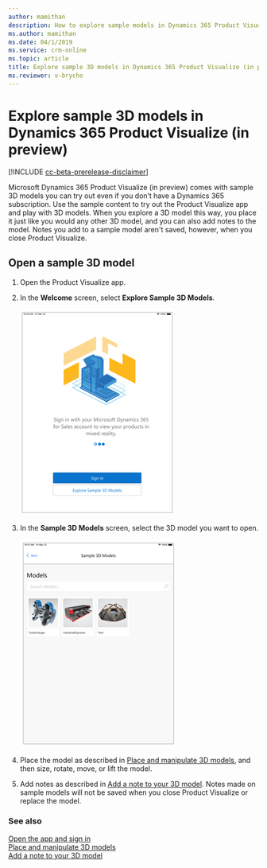 ```yaml
---
author: mamithan
description: How to explore sample models in Dynamics 365 Product Visualize (in preview) 
ms.author: mamithan
ms.date: 04/1/2019
ms.service: crm-online
ms.topic: article
title: Explore sample 3D models in Dynamics 365 Product Visualize (in preview)
ms.reviewer: v-brycho
---
```


# Explore sample 3D models in Dynamics 365 Product Visualize (in preview)

[!INCLUDE [cc-beta-prerelease-disclaimer](../includes/cc-beta-prerelease-disclaimer.md)]

Microsoft Dynamics 365 Product Visualize (in preview) comes with sample 3D models you can try out even if you don’t have a Dynamics 365 subscription. Use the sample content to try out the Product Visualize app and play with 3D models. When you explore a 3D model this way, you place it just like you would any other 3D model, and you can also add notes to the model. Notes you add to a sample model aren't saved, however, when you close Product Visualize.

## Open a sample 3D model

1.	Open the Product Visualize app.

2.	In the **Welcome** screen, select **Explore Sample 3D Models**. 

     ![Welcome screen](media/welcome.PNG "Welcome screen")
  
3.	In the **Sample 3D Models** screen, select the 3D model you want to open.

     ![Sample 3D Models screen](media/3D-models.PNG "Sample 3D Models screen")
 
4.	Place the model as described in [Place and manipulate 3D models](manipulate-models.md), and then size, rotate, move, or lift the model.

5.	Add notes as described in [Add a note to your 3D model](add-note.md). Notes made on sample models will not be saved when you close Product Visualize or replace the model. 

### See also

[Open the app and sign in](sign-in.md)<br>
[Place and manipulate 3D models](manipulate-models.md)<br>
[Add a note to your 3D model](add-note.md)<br>

